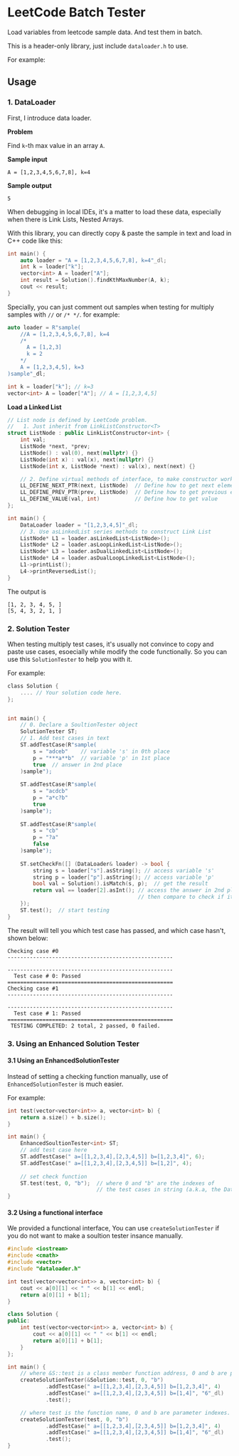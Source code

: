 # LeetCode Batch Tester 

Load variables from leetcode sample data. And test them in batch.

This is a header-only library, just include `dataloader.h` to use.

For example: 

## Usage

### 1. DataLoader

First, I introduce data loader.

**Problem**

Find `k`-th max value in an array `A`.

**Sample input**
```
A = [1,2,3,4,5,6,7,8], k=4
```

**Sample output**
```
5
```

When debugging in local IDEs, it's a matter to load these data, especially when there
is Link Lists, Nested Arrays. 

With this library, you can directly copy & paste the sample in text and load in C++ code like this:
```c++
int main() {
    auto loader = "A = [1,2,3,4,5,6,7,8], k=4"_dl;
    int k = loader["k"];
    vector<int> A = loader["A"];
    int result = Solution().findKthMaxNumber(A, k);
    cout << result;
}
```

Specially, you can just comment out samples when testing for multiply samples with `//` or `/* */`.
for example:
```c++
auto loader = R"sample(
    //A = [1,2,3,4,5,6,7,8], k=4
    /*
      A = [1,2,3]
      k = 2
    */
    A = [1,2,3,4,5], k=3
)sample"_dl;

int k = loader["k"]; // k=3
vector<int> A = loader["A"]; // A = [1,2,3,4,5]
```

**Load a Linked List**

```c++
// List node is defined by LeetCode problem.
//   1. Just inherit from LinkListConstructor<T>
struct ListNode : public LinkListConstructor<int> {
    int val;
    ListNode *next, *prev;
    ListNode() : val(0), next(nullptr) {}
    ListNode(int x) : val(x), next(nullptr) {}
    ListNode(int x, ListNode *next) : val(x), next(next) {}

    // 2. Define virtual methods of interface, to make constructor work
    LL_DEFINE_NEXT_PTR(next, ListNode)  // Define how to get next element
    LL_DEFINE_PREV_PTR(prev, ListNode)  // Define how to get previous element
    LL_DEFINE_VALUE(val, int)           // Define how to get value
};

int main() {
    DataLoader loader = "[1,2,3,4,5]"_dl;
    // 3. Use asLinkedList series methods to construct Link List
    ListNode* L1 = loader.asLinkedList<ListNode>();
    ListNode* L2 = loader.asLoopLinkedList<ListNode>();
    ListNode* L3 = loader.asDualLinkedList<ListNode>();
    ListNode* L4 = loader.asDualLoopLinkedList<ListNode>();
    L1->printList();
    L4->printReversedList();
}
```

The output is
```
[1, 2, 3, 4, 5, ]
[5, 4, 3, 2, 1, ]
```

### 2. Solution Tester

When testing multiply test cases, it's usually not convince to copy 
and paste use cases, esoecially while modify the code functionally. So 
you can use this `SolutionTester` to help you with it.

For example: 
```c
class Solution {
    .... // Your solution code here.
};


int main() {
    // 0. Declare a SoultionTester object
    SolutionTester ST;
    // 1. Add test cases in text
    ST.addTestCase(R"sample(
        s = "adceb"    // variable 's' in 0th place
        p = "***a**b"  // variable 'p' in 1st place
        true  // answer in 2nd place
    )sample");
    
    ST.addTestCase(R"sample(
        s = "acdcb"
        p = "a*c?b"
        true
    )sample");
    
    ST.addTestCase(R"sample(
        s = "cb"
        p = "?a"
        false
    )sample");
    
    ST.setCheckFn([] (DataLoader& loader) -> bool {
        string s = loader["s"].asString(); // access variable 's'
        string p = loader["p"].asString(); // access variable 'p'
        bool val = Solution().isMatch(s, p);  // get the result
        return val == loader[2].asInt(); // access the answer in 2nd place
                                         // then compare to check if it's a right answer.
    });
    ST.test();  // start testing
}
```

The result will tell you which test case has passed, and which case hasn't, shown below:

```
Checking case #0
----------------------------------------------------

----------------------------------------------------
  Test case # 0: Passed
====================================================
Checking case #1
----------------------------------------------------

----------------------------------------------------
  Test case # 1: Passed
====================================================
 TESTING COMPLETED: 2 total, 2 passed, 0 failed.
```

### 3. Using an Enhanced Solution Tester

#### **3.1 Using an EnhancedSolutionTester**

Instead of setting a checking function manually, use of `EnhancedSolutionTester` is much easier.

For example:

```c++
int test(vector<vector<int>> a, vector<int> b) {
    return a.size() + b.size();
}

int main() {
    EnhancedSoultionTester<int> ST;
    // add test case here
    ST.addTestCase(" a=[[1,2,3,4],[2,3,4,5]] b=[1,2,3,4]", 6);
    ST.addTestCase(" a=[[1,2,3,4],[2,3,4,5]] b=[1,2]", 4);
    
    // set check function
    ST.test(test, 0, "b");  // where 0 and "b" are the indexes of 
                            // the test cases in string (a.k.a, the DataLoader)
}
```

#### **3.2 Using a functional interface**

We provided a functional interface, You can use `createSolutionTester` if you do not want to make a soultion tester insance manually.

```c++
#include <iostream>
#include <cmath>
#include <vector>
#include "dataloader.h"

int test(vector<vector<int>> a, vector<int> b) {
    cout << a[0][1] << " " << b[1] << endl;
    return a[0][1] + b[1];
}

class Solution {
public:
    int test(vector<vector<int>> a, vector<int> b) {
        cout << a[0][1] << " " << b[1] << endl;
        return a[0][1] + b[1];
    }
};

int main() {
    // where &S::test is a class member function address, 0 and b are parameter indexes.
    createSolutionTester(&Solution::test, 0, "b")
            .addTestCase(" a=[[1,2,3,4],[2,3,4,5]] b=[1,2,3,4]", 4)
            .addTestCase(" a=[[1,2,3,4],[2,3,4,5]] b=[1,4]", "6"_dl)
            .test();

    // where test is the function name, 0 and b are parameter indexes.
    createSolutionTester(test, 0, "b")
            .addTestCase(" a=[[1,2,3,4],[2,3,4,5]] b=[1,2,3,4]", 4)
            .addTestCase(" a=[[1,2,3,4],[2,3,4,5]] b=[1,4]", "6"_dl)
            .test();
}
```

